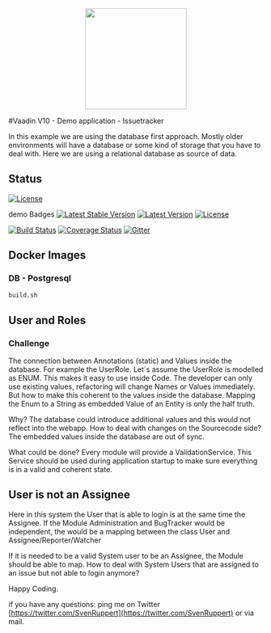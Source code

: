 <center>
<a href="https://vaadin.com">
 <img src="https://vaadin.com/images/hero-reindeer.svg" width="200" height="200" /></a>
</center>


#Vaadin V10 - Demo application - Issuetracker

In this example we are using the database first approach.
Mostly older environments will have a database or some kind of storage that you have to deal with.
Here we are using a relational database as source of data.

## Status
[![License](https://img.shields.io/badge/License-Apache%202.0-yellowgreen.svg)](https://github.com/Java-Publications/vaadin-v10-issuetracker/blob/master/LICENSE.txt)

demo Badges
[![Latest Stable Version](https://img.shields.io/badge/Latest%20Stable%20Version-1.2.0.Final-blue.svg)](http://search.maven.org/#search%7Cga%7C1%7Cg%3Aorg.mapstruct%20AND%20v%3A1.*.Final)
[![Latest Version](https://img.shields.io/maven-central/v/org.mapstruct/mapstruct-processor.svg?maxAge=3600&label=Latest%20Release)](http://search.maven.org/#search%7Cga%7C1%7Cg%3Aorg.mapstruct)
[![License](https://img.shields.io/badge/License-Apache%202.0-yellowgreen.svg)](https://github.com/mapstruct/mapstruct/blob/master/LICENSE.txt)

[![Build Status](https://img.shields.io/travis/mapstruct/mapstruct.svg)](https://travis-ci.org/mapstruct/mapstruct)
[![Coverage Status](https://img.shields.io/codecov/c/github/mapstruct/mapstruct.svg)](https://codecov.io/gh/mapstruct/mapstruct)
[![Gitter](https://img.shields.io/gitter/room/mapstruct/mapstruct.svg)](https://gitter.im/mapstruct/mapstruct-users)

## Docker Images
### DB - Postgresql

```bash
build.sh

```






## User and Roles
### Challenge
The connection between Annotations (static) and Values inside the database.
For example the UserRole.
Let´s assume the UserRole is modelled as ENUM. This makes it easy to use inside Code.
The developer can only use existing values, refactoring will change Names or Values
immediately. But how to make this coherent to the values inside the database.
Mapping the Enum to a String as embedded Value of an Entity is only the half truth.

Why?
The database could introduce additional values and this would not reflect into the webapp.
How to deal with changes on the Sourcecode side? The embedded values inside the database are out of sync.

What could be done?
Every module will provide a ValidationService. This Service should be used during application startup
to make sure everything is in a valid and coherent state.


## User is not an Assignee 
Here in this system the User that is able to login is at the same time the Assignee.
If the Module Administration and BugTracker would be independent,
the would be a mapping between the class User and Assignee/Reporter/Watcher 

If it is needed to be a valid System user to be an Assignee, 
the Module should be able to map.
How to deal with System Users that are assigned to an issue but not able to login anymore?



Happy Coding.

if you have any questions: ping me on Twitter [https://twitter.com/SvenRuppert](https://twitter.com/SvenRuppert)
or via mail.
